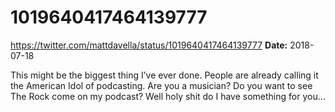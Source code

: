 # 1019640417464139777
https://twitter.com/mattdavella/status/1019640417464139777
**Date:** 2018-07-18

This might be the biggest thing I’ve ever done. People are already calling it the American Idol of podcasting. Are you a musician? Do you want to see The Rock come on my podcast? Well holy shit do I have something for you...
